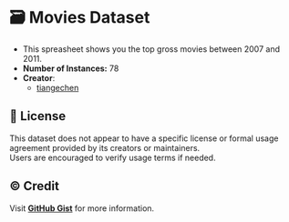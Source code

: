 # 🗃️ Movies Dataset

- This spreasheet shows you the top gross movies between 2007 and 2011.
- **Number of Instances:** 78
- **Creator**:
  - [tiangechen](https://gist.github.com/tiangechen)

## 📄 License

This dataset does not appear to have a specific license or formal usage agreement provided by its creators or maintainers.  
Users are encouraged to verify usage terms if needed.

## ©️ Credit

Visit [**GitHub Gist**](https://gist.github.com/tiangechen/b68782efa49a16edaf07dc2cdaa855ea) for more information.

